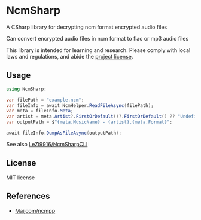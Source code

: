 # NcmSharp

A CSharp library for decrypting ncm format encrypted audio files

Can convert encrypted audio files in ncm format to flac or mp3 audio files

This library is intended for learning and research. Please comply with local laws and regulations, and abide the [project license](https://github.com/LeZi9916/NcmSharp/blob/master/LICENSE.txt).

## Usage

```C#
using NcmSharp;

var filePath = "example.ncm";
var fileInfo = await NcmHelper.ReadFileAsync(filePath);
var meta = fileInfo.Meta;
var artist = meta.Artist?.FirstOrDefault()?.FirstOrDefault() ?? "Undefined";
var outputPath = $"{meta.MusicName} - {artist}.{meta.Format}";

await fileInfo.DumpAsFileAsync(outputPath);
```

See also [LeZi9916/NcmSharpCLI](https://github.com/LeZi9916/NcmSharpCLI)

## License

MIT license

## References

- [Majjcom/ncmpp](https://github.com/Majjcom/ncmpp)
